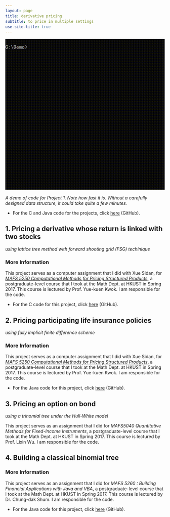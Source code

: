 ```yaml
---
layout: page
title: derivative pricing
subtitle: to price in multiple settings
use-site-title: true
---
```


![demo](demo.gif)

*A demo of code for Project 1. Note how fast it is. Without a carefully designed data structure, it could take quite a few minutes.*

- For the C and Java code for the projects, click [here](https://github.com/imfl/derivative-pricing) (GitHub).

## 1. Pricing a derivative whose return is linked with two stocks

*using lattice tree method with forward shooting grid (FSG) techinique*

### More Information 

This project serves as a computer assignment that I did with Xue Sidan, for [*MAFS 5250 Computational Methods for Pricing Structured Products*](https://www.math.ust.hk/~maykwok/MAFS5250.htm), a postgraduate-level course that I took at the Math Dept. at HKUST in Spring 2017. This course is lectured by Prof. Yue-kuen Kwok. I am responsible for the code.

- For the C code for this project, click [here](https://github.com/imfl/derivative-pricing) (GitHub).

## 2. Pricing participating life insurance policies

*using fully implicit finite difference scheme*

### More Information

This project serves as a computer assignment that I did with Xue Sidan, for [*MAFS 5250 Computational Methods for Pricing Structured Products*](https://www.math.ust.hk/~maykwok/MAFS5250.htm), a postgraduate-level course that I took at the Math Dept. at HKUST in Spring 2017. This course is lectured by Prof. Yue-kuen Kwok. I am responsible for the code.

- For the Java code for this project, click [here](https://github.com/imfl/derivative-pricing) (GitHub).

## 3. Pricing an option on bond

*using a trinomial tree under the Hull-White model*

This project serves as an assignment that I did for *MAFS5040 Quantitative Methods for Fixed-Income Instruments*, a postgraduate-level course that I took at the Math Dept. at HKUST in Spring 2017. This course is lectured by Prof. Lixin Wu. I am responsible for the code.

## 4. Building a classical binomial tree

### More Information

This project serves as an assignment that I did for *MAFS 5260 : Building Financial Applications with Java and VBA*, a postgraduate-level course that I took at the Math Dept. at HKUST in Spring 2017. This course is lectured by Dr. Chung-dak Shum. I am responsible for the code.

- For the Java code for this project, click [here](https://github.com/imfl/derivative-pricing) (GitHub).


